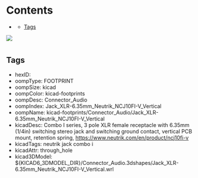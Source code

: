 



Contents
========

* [](#)
	* [Tags](#tags)
  
![][im]
# 

## Tags

- hexID: 
- oompType: FOOTPRINT
- oompSize: kicad
- oompColor: kicad-footprints
- oompDesc: Connector_Audio
- oompIndex: Jack_XLR-6.35mm_Neutrik_NCJ10FI-V_Vertical
- oompName: kicad-footprints/Connector_Audio/Jack_XLR-6.35mm_Neutrik_NCJ10FI-V_Vertical
- kicadDesc: Combo I series, 3 pole XLR female receptacle with 6.35mm (1/4in) switching stereo jack and switching ground contact, vertical PCB mount, retention spring, https://www.neutrik.com/en/product/ncj10fi-v
- kicadTags: neutrik jack combo i
- kicadAttr: through_hole
- kicad3DModel: ${KICAD6_3DMODEL_DIR}/Connector_Audio.3dshapes/Jack_XLR-6.35mm_Neutrik_NCJ10FI-V_Vertical.wrl



[im]: image.png
